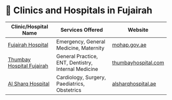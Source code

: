 # 🏥 Clinics and Hospitals in Fujairah

| Clinic/Hospital Name                                    | Services Offered                                              | Website                                  |
|---------------------------------------------------------|---------------------------------------------------------------|------------------------------------------|
| [Fujairah Hospital](https://mohap.gov.ae)               | Emergency, General Medicine, Maternity                       | [mohap.gov.ae](https://mohap.gov.ae)     |
| [Thumbay Hospital Fujairah](https://www.thumbayhospital.com) | General Practice, ENT, Dentistry, Internal Medicine     | [thumbayhospital.com](https://www.thumbayhospital.com) |
| [Al Sharq Hospital](https://www.alsharqhospital.ae)     | Cardiology, Surgery, Paediatrics, Obstetrics                 | [alsharqhospital.ae](https://www.alsharqhospital.ae) |
